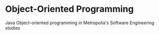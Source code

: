 # Object-Oriented Programming
Java Object-oriented programming in Metropolia's Software Engineering studies
